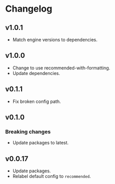 # Changelog

## v1.0.1

* Match engine versions to dependencies.

## v1.0.0

* Change to use recommended-with-formatting.
* Update dependencies.

## v0.1.1

* Fix broken config path.

## v0.1.0

### Breaking changes

* Update packages to latest.

## v0.0.17

* Update packages.
* Relabel default config to `recommended`.
